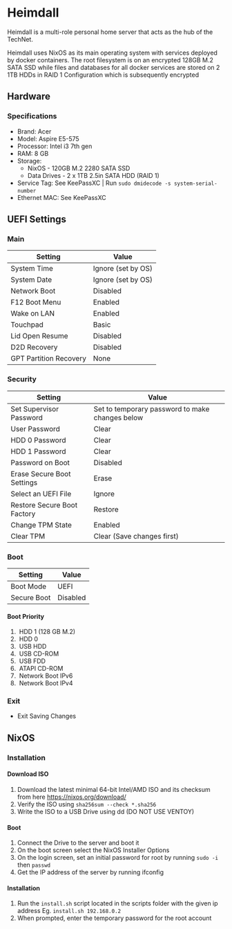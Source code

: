 # Heimdall

Heimdall is a multi-role personal home server that acts as the hub of the TechNet.

Heimdall uses NixOS as its main operating system with services deployed by docker containers. The root filesystem is on an encrypted 128GB M.2 SATA SSD while files and databases for all docker services are stored on 2 1TB HDDs in RAID 1 Configuration which is subsequently encrypted

## Hardware

### Specifications
- Brand: Acer
- Model: Aspire E5-575
- Processor: Intel i3 7th gen
- RAM: 8 GB
- Storage:
    - NixOS         - 120GB M.2 2280 SATA SSD
    - Data Drives   - 2 x 1TB 2.5in SATA HDD (RAID 1)   
- Service Tag: See KeePassXC | Run `sudo dmidecode -s system-serial-number`  
- Ethernet MAC: See KeePassXC

## UEFI Settings

### Main

| Setting | Value |
| --- | --- |
| System Time | Ignore (set by OS) |
| System Date | Ignore (set by OS) |
| Network Boot | Disabled |
| F12 Boot Menu | Enabled |
| Wake on LAN | Enabled |
| Touchpad | Basic |
| Lid Open Resume | Disabled |
| D2D Recovery | Disabled |
| GPT Partition Recovery | None |

### Security
| Setting | Value |
| --- | --- |
| Set Supervisor Password | Set to temporary password to make changes below |
| User Password | Clear |
| HDD 0 Password | Clear |
| HDD 1 Password | Clear |
| Password on Boot | Disabled |
| Erase Secure Boot Settings | Erase |
| Select an UEFI File | Ignore |
| Restore Secure Boot Factory | Restore |
| Change TPM State | Enabled |
| Clear TPM | Clear (Save changes first) |

### Boot
| Setting | Value |
| --- | --- |
| Boot Mode | UEFI |
| Secure Boot | Disabled |

#### Boot Priority
1.  HDD 1 (128 GB M.2)  
2.  HDD 0  
3.  USB HDD  
4.  USB CD-ROM  
5.  USB FDD  
6.  ATAPI CD-ROM  
7.  Network Boot IPv6  
8.  Network Boot IPv4

### Exit
*   Exit Saving Changes


## NixOS

### Installation

#### Download ISO
1. Download the latest minimal 64-bit Intel/AMD ISO and its checksum from here https://nixos.org/download/
2. Verify the ISO using `sha256sum --check *.sha256`
3. Write the ISO to a USB Drive using dd (DO NOT USE VENTOY)

#### Boot
1. Connect the Drive to the server and boot it
2. On the boot screen select the NixOS Installer Options
3. On the login screen, set an initial password for root by running `sudo -i` then `passwd`
4. Get the IP address of the server by running ifconfig

#### Installation
1. Run the `install.sh` script located in the scripts folder with the given ip address
    Eg. `install.sh 192.168.0.2`
2. When prompted, enter the temporary password for the root account